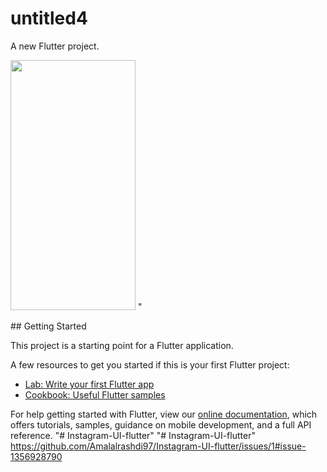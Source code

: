 # untitled4

A new Flutter project.
<p float="left">
<img src="https://user-images.githubusercontent.com/62811990/187987595-d52f06ab-3d0d-4d32-b0cb-27220584665d.png" width="200" height="400"/>
"
</p>
## Getting Started

This project is a starting point for a Flutter application.

A few resources to get you started if this is your first Flutter project:

- [Lab: Write your first Flutter app](https://flutter.dev/docs/get-started/codelab)
- [Cookbook: Useful Flutter samples](https://flutter.dev/docs/cookbook)

For help getting started with Flutter, view our
[online documentation](https://flutter.dev/docs), which offers tutorials,
samples, guidance on mobile development, and a full API reference.
"# Instagram-UI-flutter" 
"# Instagram-UI-flutter" 
https://github.com/Amalalrashdi97/Instagram-UI-flutter/issues/1#issue-1356928790
